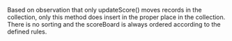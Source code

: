 Based on observation that only updateScore() moves records in the collection, only this method does insert in the proper place in the collection. There is no sorting and the scoreBoard is always ordered according to the defined rules.
